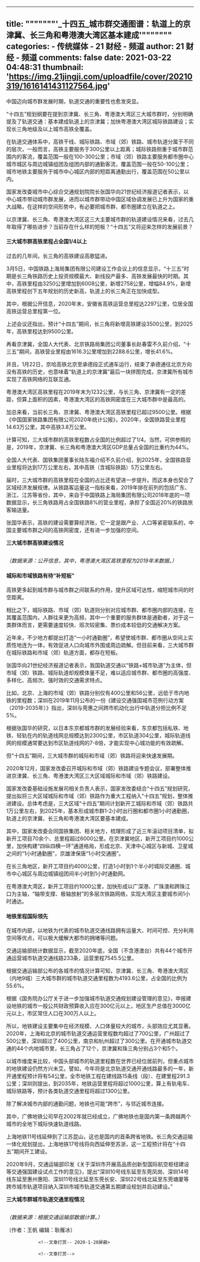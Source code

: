 
---
title: """""""'_十四五_城市群交通图谱：轨道上的京津冀、长三角和粤港澳大湾区基本建成'"""""""
categories: 
    - 传统媒体
    - 21 财经 - 频道
author: 21 财经 - 频道
comments: false
date: 2021-03-22 04:48:31
thumbnail: 'https://img.21jingji.com/uploadfile/cover/20210319/1616141431127564.jpg'
---

<div>   
<p>中国迈向城市群发展时期，轨道交通的重要性也愈发突显。</p><p>“十四五”规划纲要在提到京津冀、长三角、粤港澳大湾区三大城市群时，分别明确提及了轨道交通：基本建成轨道上的京津冀；加快粤港澳大湾区城际铁路建设；实现长三角地级及以上城市高铁全覆盖。</p><p>在轨道交通体系中，高铁干线、城际铁路、市域（郊）铁路、城市轨道分属于不同的层次，一般而言，高铁主要服务于300公里以上距离；城际铁路侧重于城市群范围内的客流，覆盖范围一般在100-300公里；市域（郊）铁路主要服务都市圈中心城市城区与周边城镇组团及组团内部的通勤客流，覆盖范围一般在50-100公里；城市地铁主要服务于城市中心城区内部的短距离通勤出行，覆盖范围在50公里以内。</p><p>国家发改委城市中心综合交通规划院院长张国华向21世纪经济报道记者表示，以中心城市带动城市群发展，进而以城市群带动中国区域协调发展已上升为国家的重大战略，在这样的空间形势中，有必要把城市群、都市圈建立在轨道之上。</p><p>以京津冀、长三角、粤港澳大湾区这三大主要城市群的轨道建设情况来看，过去几年取得了哪些进步？当前存在什么样的短板？“十四五”又将迎来怎样的发展前景？</p><h4>三大城市群高铁里程占全国1/4以上</h4><p>过去的几年间，长三角的高铁建设高歌猛进。</p><p>3月5日，中国铁路上海局集团有限公司建设工作会议上的信息显示，“十三五”时期是长三角铁路历史上投资规模最大、新线投产最多、高铁发展最快的时期。其中，高铁里程由3250公里增加到6008公里，新增2758公里，增幅84.9%，新增高铁里程创下五年规划的历史新高，轨道上的长三角正在加快成型。</p><p>其中，根据公开信息，2020年末，安徽省高铁运营总里程达2297公里，位居全国高铁运营总里程第一位。</p><p>上述会议还指出，预计“十四五”期间，长三角将新增高铁建设3500公里，到2025年，高铁里程达到9500公里。</p><p>再看京津冀，全国人大代表、北京铁路局集团公司董事长赵春雷不久前介绍，“十三五”期间，高铁营业里程由1616.3公里增加到2288.6公里，增长41.6%。</p><p>并且，1月22日，京哈高铁北京至承德段正式通车运行，结束了承德通往北京方向没有高铁的历史，也意味着“轨道上的京津冀”最后一块拼图完成，京津冀所有城市实现了高铁网络的互联互通。</p><p>粤港澳大湾区高铁里程在2019年末为1232公里，与长三角、京津冀有一定的差距，但算上面积的因素，粤港澳大湾区的高铁网密度在三大城市群中是最高的。</p><p>加总来看，当前长三角、京津冀、粤港澳大湾区高铁里程已超过9500公里。根据《中国国家铁路集团有限公司2020年统计公报》，2020年，全国铁路营业里程14.63万公里，其中高铁3.8万公里。</p><p>计算可知，三大城市群的高铁里程数占全国的比例超过了1/4。当然，可供参照的是，2019年，京津冀、长三角和粤港澳大湾区GDP总量占全国的比重约为44%。</p><p>全国人大代表、国铁集团董事长陆东福介绍不久前介绍，到2025年，全国铁路营业里程将达到17万公里左右，其中高铁（含城际铁路）5万公里左右。</p><p>届时，三大城市群的高铁里程在全国的占比还有望进一步提升。而这本身也契合了区域经济发展规律。从铁路客运量这一指标来看，2019年排在前列的包括广东、浙江、江苏等省份，其中，来自于中国铁路上海局集团有限公司2018年底的一项数据显示，长三角铁路用占全国铁路8%的营业里程，承担了全国近20%的铁路旅客输送量。</p><p>张国华表示，高铁的建设需要算经济账，它一定是跟产业、人口等紧密联系的，中国主要城市群之间的高铁网密度，还有进一步加强的空间。</p><p></p><p><strong>三大城市群高铁建设情况</strong></p><p><img data-original="https://img.21jingji.com/uploadfile/cover/20210319/1616141431127564.jpg" title src="https://img.21jingji.com/uploadfile/cover/20210319/1616141431127564.jpg" referrerpolicy="no-referrer"></p><p><em>（数据来源：公开信息，其中，粤港澳大湾区高铁里程为2019年末数据。）</em></p><h4>城际和市域铁路有待“补短板”</h4><p>高铁更多起到城市群与城市群之间联系的作用，提升区域可达性，缩短城市间的时空距离。</p><p>相比之下，城际铁路、市域（郊）轨道则分别对应城市群、都市圈内部的连接，在其覆盖范围内，人群往来更为高频，其中一个重要的服务群体是通勤者，对于这一类群体而言，更需要速度较快、班次较密集、票价成本较低的交通解决方案。</p><p>近年来，不少地方都提出打造“一小时通勤圈”，希望使城市群、都市圈从空间上实质性地连为一体，有效促进人口向城市外围或周边疏解。但目前来看，三大城市群在城际铁路和市域（郊）轨道方面，都存在短板。</p><p>张国华向21世纪经济报道记者表示，我国轨道交通以“铁路+城市轨道”为主体，但市域（郊）铁路、城际轨道却规模体量不足，难以适应城市群、都市圈的高强度、多样化、高频次、强时效的交通需求特点。</p><p>比如，北京、上海的市域（郊）铁路分别仅有400公里和56公里，远低于市内地铁的里程数；深圳在2019年11月公布的一份《建设交通强国城市范例行动方案（2019-2035年）》指出，深圳与莞惠之间跨市机动化出行中轨道分担比例不足5%。</p><p>根据张国华的研究，以日本东京都城市群的发展经验来看，东京都包括私铁、地铁、轻轨在内的轨道线网总规模达到2300公里，市区轨道304公里，城际轨道线网的规模通常要达到市区轨道线网的7-8倍，才能实现中心城功能的有效疏解。</p><p>但“十四五”期间，三大城市群的城际和市域（郊）铁路将迎来快速发展期。</p><p>2020年12月，国家发改委召开城际和市域（郊）铁路建设专题会议，部署整体推进京津冀、长三角、粤港澳大湾区三大区域城际和市域（郊）铁路建设。</p><p>国家发改委基础设施发展司相关负责人表示，国家发改委结合“十四五”规划研究，提出拟将三大区域城际和市域（郊）铁路作为重大工程纳入“十四五”规划，整体推进建设。总体考虑是，三大区域“十四五”期间计划新开工城际和市域（郊）铁路共1万公里左右，到2025年，基本形成城市群1-2小时出行圈和都市圈1小时通勤圈，轨道上的京津冀、长三角和粤港澳大湾区要基本建成。</p><p>其中，国家发改委会同国铁集团、相关地方，梳理形成了近三年滚动项目清单，拟新开工项目70余个、总里程超过6000公里。在京津冀地区，新开工项目约1000公里，加快构建“四纵四横一环”通道格局，形成北京、天津中心城区与新城、卫星城之间的“1小时通勤圈”，京雄津保唐“1小时交通圈”。</p><p>在长三角地区，新开工项目约4000公里，打造1小时到1个半小时城际交通圈、城市中心城区与周边城镇组团间半小时到1小时通勤网。</p><p>在粤港澳大湾区，新开工项目约1000公里，加快形成以广深港、广珠澳和跨珠江口为主轴，“轴带支撑、极轴放射”的多层次铁路网络，实现大湾区主要城市间1小时通达。</p><h4>地铁里程国际领先</h4><p>在城市内部，以地铁为代表的城市轨道交通线路拥有运量大、时间可控、充分利用空间等优点，可以极大缓解大都市的拥堵等问题。</p><p>交通运输部统计数据显示，截至2020年底，全国（不含港澳台）共有44个城市开通运营城市轨道交通线路233条，运营里程7545.5公里。</p><p>根据交通运输部公布的各城市的情况计算可知，京津冀、长三角、粤港澳大湾区（内地9城）三大城市群的城市轨道交通里程数为4193.6公里，占全国的比例为55.6%。</p><p>根据《国务院办公厅关于进一步加强城市轨道交通规划建设管理的意见》，申报建设地铁的城市一般公共财政预算收入应在300亿元以上，地区生产总值在3000亿元以上，市区常住人口在300万人以上。</p><p>所以，地铁建设主要集中在经济规模、人口体量较大的城市，头部效应尤其显著。2020年，上海和北京的城市轨道交通运营里程数均超过了700公里，广州超过了500公里，深圳超过了400公里，南京和杭州超过了300公里。在开通城市轨道交通的44个内地城市里，长三角占了12个，京津冀和珠三角分别占3个和5个。</p><p>以城市维度来比较，中国头部城市的轨道里程数在世界已经位居前列，但重点城市的地铁建设仍然方兴未艾。譬如，今年将是北京轨道交通开通线路最多的一年，新开通里程预计将有54公里，全市地铁工程在建线路15条线（段）、在建里程291.3公里；深圳则提出，到2035年，地铁运营里程将超过1000公里，算上有轨电车、城际铁路等，预计各类轨道交通里程将超过1300公里。</p><p>除了解决城市内部的通勤问题，地铁也可能“跨市”，与邻近城市连接。</p><p>其中，广佛地铁公司早在2002年就已经成立，广佛地铁也是国内第一条跨越两个城市的全地下城际快速轨道线路。</p><p>上海地铁11号线延伸到了江苏昆山，这也是国内的首条跨省地铁。长三角交通运输一体化规划提出，上海地铁17号线将向西延伸至苏浙，这一工程预计将在“十四五”期间开工建设。</p><p>2020年9月，交通运输部印发《关于深圳市开展高品质创新型国际航空枢纽建设等交通强国建设试点工作的意见》，提出“深圳10号线东延至东莞凤岗、深圳14号线东延至惠州惠阳、深圳11号线北延至东莞长安、深圳22号线北延至东莞塘厦等跨市城市轨道项目纳入深圳市城市轨道交通第五期建设规划并启动建设。”</p><p></p><p><strong>三大城市群城市轨道交通里程情况</strong></p><p><img data-original="https://img.21jingji.com/uploadfile/cover/20210319/1616141539968300.jpg" title src="https://img.21jingji.com/uploadfile/cover/20210319/1616141539968300.jpg" referrerpolicy="no-referrer"></p><p><em>（数据来源：根据交通运输部数据计算。）</em></p><style>.adHolder,#articleAd,.ad &#123;display:none&#125;</style>
                <p>（作者：王帆 编辑：耿雁冰）</p>
                
                
                <!--文章打赏-- 2020-1-20屏蔽>
<!--                <div class="editor" style="display:none">
                    <a href="javascript:void(0);" id="reward" onclick="reward();"></a>
                    <form action="/reward/" id="myForm" method="post"><input type="hidden" name="title" id="title" value=""/><input type="hidden" name="newspaperid" id="newspaperid" value=""/><input type="hidden" name="catid" id="catid" value=""/><input type="hidden" name="redirect" id="redirect" value=""/></form>
                </div>-->
                <!--文章打赏-->
                
              
</div>
            